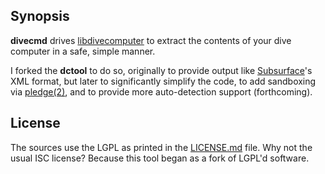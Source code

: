 ## Synopsis

**divecmd** drives [libdivecomputer](http://www.libdivecomputer.org) to
extract the contents of your dive computer in a safe, simple manner.

I forked the **dctool** to do so, originally to provide output like
[Subsurface](https://subsurface-divelog.org/)'s XML format, but later
to significantly simplify the code, to add sandboxing via
[pledge(2)](http://man.openbsd.org/pledge.2), and to provide more
auto-detection support (forthcoming).

## License

The sources use the LGPL as printed in the [LICENSE.md](LICENSE.md)
file.
Why not the usual ISC license?
Because this tool began as a fork of LGPL'd software.
